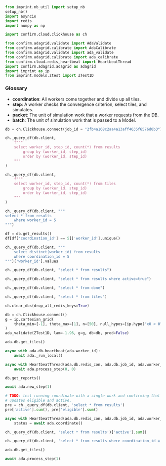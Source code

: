 ```python
from imprint.nb_util import setup_nb
setup_nb()
import asyncio
import redis
import numpy as np

import confirm.cloud.clickhouse as ch

from confirm.adagrid.validate import AdaValidate
from confirm.adagrid.calibrate import AdaCalibrate
from confirm.adagrid.validate import ada_validate
from confirm.adagrid.calibrate import ada_calibrate
from confirm.cloud.redis_heartbeat import HeartbeatThread
import confirm.adagrid.adagrid as adagrid
import imprint as ip
from imprint.models.ztest import ZTest1D
```

### Glossary

- **coordination**: All workers come together and divide up all tiles.
- **step**: A worker checks the convergence criterion, select tiles, and simulates.
- **packet**: The unit of simulation work that a worker requests from the DB.
- **batch**: The unit of simulation work that is passed to a Model.

```python
db = ch.Clickhouse.connect(job_id = "2fb4a168c2aa4a13aff4635f6576d0b3")
```

```python
ch._query_df(db.client,
    f"""
    select worker_id, step_id, count(*) from results
        group by (worker_id, step_id)
        order by (worker_id, step_id)
    """
)
```

```python
ch._query_df(db.client,
    f"""
    select worker_id, step_id, count(*) from tiles
        group by (worker_id, step_id)
        order by (worker_id, step_id)
    """
)
```

```python
ch._query_df(db.client, """
select * from results 
    where worker_id = 5
""")
```

```python
df = db.get_results()
df[df['coordination_id'] == 5]['worker_id'].unique()
```

```python
ch._query_df(db.client, """
    select distinct(worker_id) from results
    where coordination_id = 5
""")['worker_id'].values
```

```python
ch._query_df(db.client, "select * from results")
```

```python
ch._query_df(db.client, "select * from results where active=true")
```

```python
ch._query_df(db.client, "select * from done")
```

```python
ch._query_df(db.client, "select * from tiles")
```

```python
ch.clear_dbs(drop_all_redis_keys=True)
```

```python
db = ch.Clickhouse.connect()
g = ip.cartesian_grid(
    theta_min=[-1], theta_max=[1], n=[50], null_hypos=[ip.hypo("x0 < 0")]
)
ada_validate(ZTest1D, lam=-1.96, g=g, db=db, prod=False)
```

```python
ada.db.get_tiles()
```

```python
async with ada.db.heartbeat(ada.worker_id):
    await ada._run_local()
```

```python
async with HeartbeatThread(ada.db.redis_con, ada.db.job_id, ada.worker_id):
    await ada.process_step(0, 0)
```

```python
db.get_reports()
```

```python
await ada.new_step(1)
```

```python
# TODO: test running coordinate with a single work and confirming that it
# updates eligible and active.
pre = ch._query_df(db.client, 'select * from results')
pre['active'].sum(), pre['eligible'].sum()
```

```python
async with HeartbeatThread(ada.db.redis_con, ada.db.job_id, ada.worker_id):
    status = await ada.coordinate()
```

```python
ch._query_df(db.client, 'select * from results')['active'].sum()
```

```python
ch._query_df(db.client, 'select * from results where coordination_id = 1')
```

```python
ada.db.get_tiles()
```

```python
await ada.process_step(1)
```
